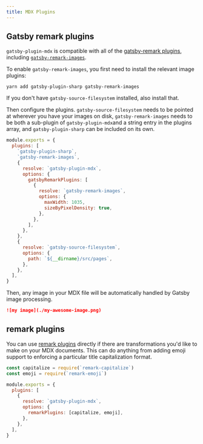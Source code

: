 ```yaml
---
title: MDX Plugins
---
```


## Gatsby remark plugins

`gatsby-plugin-mdx` is compatible with all of the [gatsby-remark
plugins](/packages/gatsby-remark-images/?=gatsby-remark),
including
[`gatsby-remark-images`](https://next.gatsbyjs.org/packages/gatsby-remark-images/?=gatsby-remark).

To enable `gatsby-remark-images`, you first need to install the relevant
image plugins:

```shell
yarn add gatsby-plugin-sharp gatsby-remark-images
```

If you don't have `gatsby-source-filesystem` installed, also install that.

Then configure the plugins. `gatsby-source-filesystem` needs to be
pointed at wherever you have your images on disk, `gatsby-remark-images`
needs to be both a sub-plugin of `gatsby-plugin-mdx`and a string entry in
the plugins array, and `gatsby-plugin-sharp` can be included on its own.

```javascript:title=gatsby-config.js
module.exports = {
  plugins: [
    `gatsby-plugin-sharp`,
    `gatsby-remark-images`,
    {
      resolve: `gatsby-plugin-mdx`,
      options: {
        gatsbyRemarkPlugins: [
          {
            resolve: `gatsby-remark-images`,
            options: {
              maxWidth: 1035,
              sizeByPixelDensity: true,
            },
          },
        ],
      },
    },
    {
      resolve: `gatsby-source-filesystem`,
      options: {
        path: `${__dirname}/src/pages`,
      },
    },
  ],
}
```

Then, any image in your MDX file will be automatically handled
by Gatsby image processing.

```markdown
![my image](./my-awesome-image.png)
```

## remark plugins

You can use [remark plugins](https://github.com/remarkjs/remark/blob/master/doc/plugins.md)
directly if there are transformations you'd like to make on your
MDX documents. This can do anything from adding emoji support to
enforcing a particular title capitalization format.

```javascript:title=gatsby-config.js
const capitalize = require(`remark-capitalize`)
const emoji = require(`remark-emoji`)

module.exports = {
  plugins: [
    {
      resolve: `gatsby-plugin-mdx`,
      options: {
        remarkPlugins: [capitalize, emoji],
      },
    },
  ],
}
```

